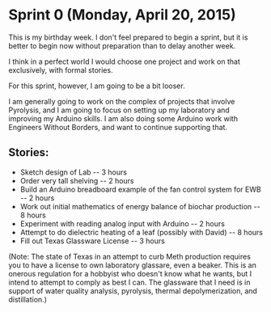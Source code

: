 # Sprint 0 (Monday, April 20, 2015)

This is my birthday week. I don't feel prepared to begin a sprint, but it is better to begin now without preparation
than to delay another week.

I think in a perfect world I would choose one project and work on that exclusively, with formal stories.

For this sprint, however, I am going to be a bit looser.

I am generally going to work on the complex of projects that involve Pyrolysis, and I am going to focus on setting 
up my laboratory and improving my Arduino skills.  I am also doing some Arduino work with Engineers Without Borders,
and want to continue supporting that.

## Stories:
* Sketch design of Lab -- 3 hours
* Order very tall shelving -- 2 hours
* Build an Arduino breadboard example of the fan control system for EWB -- 2 hours
* Work out initial mathematics of energy balance of biochar production -- 8 hours
* Experiment with reading analog input with Arduino -- 2 hours
* Attempt to do dielectric heating of a leaf (possibly with David) -- 8 hours
* Fill out Texas Glassware License -- 3 hours

(Note: The state of Texas in an attempt to curb Meth production requires you to have a license to own laboratory glassare, even a beaker.  This is an onerous regulation for a hobbyist who doesn't know what he wants, but I intend
to attempt to comply as best I can. The glassware that I need is in support of water quality analysis, pyrolysis, thermal depolymerization, and distillation.)


